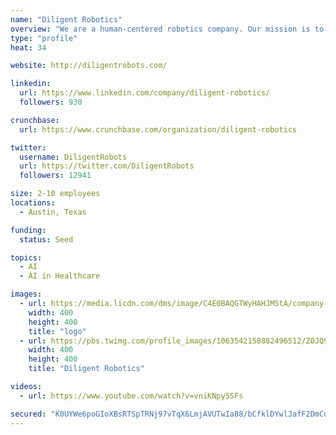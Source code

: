 ```yaml
---
name: "Diligent Robotics"
overview: "We are a human-centered robotics company. Our mission is to make technical advances towards robots and humans working together side by side, with an emphasis on human-centric design. Diligent Robotics is developing a suite of artificial intelligence that enables robots to collaborate with and adapt to humans in everyday environments."
type: "profile"
heat: 34

website: http://diligentrobots.com/

linkedin:
  url: https://www.linkedin.com/company/diligent-robotics/
  followers: 930

crunchbase:
  url: https://www.crunchbase.com/organization/diligent-robotics

twitter:
  username: DiligentRobots
  url: https://twitter.com/DiligentRobots
  followers: 12941

size: 2-10 employees
locations:
  - Austin, Texas

funding:
  status: Seed

topics:
  - AI
  - AI in Healthcare

images:
  - url: https://media.licdn.com/dms/image/C4E0BAQGTWyHAHJM5tA/company-logo_400_400/0?e=1582761600&v=beta&t=ZxO3nzl5aqScae8MJeU_QqV3PNdbAN9eKfsOSt_KE8Q
    width: 400
    height: 400
    title: "logo"
  - url: https://pbs.twimg.com/profile_images/1063542158882496512/Z0JQ9JNk_400x400.jpg
    width: 400
    height: 400
    title: "Diligent Robotics"

videos:
  - url: https://www.youtube.com/watch?v=vniKNpy5SFs

secured: "K0UYWe6poGIoXBsRTSpTRNj97vTqX6LmjAVUTwIa88/bCfklDYwlJafF2DmCqonXQpyWUlTm+tYdmIlYCfyl0f9xl8EwPjPzZVbKrfR+bM26nd7xA6iWmFGSRVqc8mMjn8q0WLF+Yz98ao8rCw2Pc/1AsN51FLZbyqD8rV1CpKgrccIGz8LcTlvhsHWcbSGUaUWU2d9GHqI7Bj9+QOglXF2x2naIg+ztDDHzFHbagLJDvwu7NgQBuK3aM8ewQYEZeTcrDKMYwyQC8SyvdVGPRQ23W/7MjKQerQmM478EyeuuK4tt4ww3v71v3XWS5SSG;cOMkjCJgtlJllLgMR4Dadw=="
---
```


